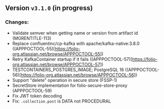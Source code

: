 ## Version `v3.1.0` (in progress)
### Changes:
* Validate semver when getting name or version from artifact id (MGRENTITLE-113)
* Replace confluentinc/cp-kafka with apache/kafka-native:3.8.0 ((APPPOCTOOL-55)[https://folio-org.atlassian.net/browse/APPPOCTOOL-55])
* Retry KafkaContainer startup if it fails ((APPPOCTOOL-57)[https://folio-org.atlassian.net/browse/APPPOCTOOL-57])
* TESTCONTAINERS\_POSTGRES\_IMAGE; PostgreSQL 16 ((APPPOCTOOL-56)[https://folio-org.atlassian.net/browse/APPPOCTOOL-56])
* Support "delete" operation in secure store (FSSP-1)
* SecretStore implementation for folio-secure-store-proxy (APPPOCTOOL-59)
* Fix JWT token decoding
* Fix: `.collection.post` is DATA not PROCEDURAL
